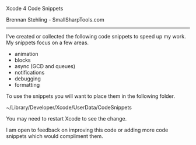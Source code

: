 Xcode 4 Code Snippets

Brennan Stehling - SmallSharpTools.com

--------------------------------------

I've created or collected the following code snippets to speed up
my work. My snippets focus on a few areas.

* animation
* blocks
* async (GCD and queues)
* notifications
* debugging
* formatting

To use the snippets you will want to place them in the following folder.

~/Library/Developer/Xcode/UserData/CodeSnippets

You may need to restart Xcode to see the change.

I am open to feedback on improving this code or adding more code
snippets which would compliment them.


